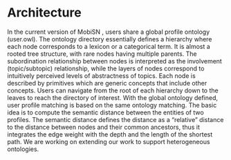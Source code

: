 # Architecture #
In the current version of MobiSN , users share a global profile ontology (user.owl). The ontology directory essentially defines a hierarchy where each node corresponds to a lexicon or a categorical term. It is almost a rooted tree structure, with rare nodes having multiple parents. The subordination relationship between nodes is interpreted as the involvement (topic/subtopic) relationship, while the layers of nodes correspond to intuitively perceived levels of abstractness of topics. Each node is described by primitives which are generic concepts that include other concepts. Users can navigate from the root of each hierarchy down to the leaves to reach the directory of interest. With the global ontology defined, user profile matching is based on the same ontology matching. The basic idea is to compute the semantic distance between the entities of two profiles. The semantic distance defines the distance as a “relative” distance to the distance between nodes and their common ancestors, thus it integrates the edge weight with the depth and the length of the shortest path. We are working on extending our work to support heterogeneous ontologies.